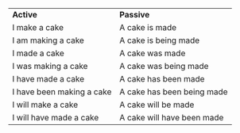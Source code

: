 <table>
<tr>
<td><b>Active</b></td>
<td><b>Passive</b></td>
</tr>
<tr>
<td>I make a cake</td>
<td>A cake is made</td>
</tr>
<tr>
<td>I am making a cake</td>
<td>A cake is being made</td>
</tr>
<tr>
<td>I made a cake</td>
<td>A cake was made</td>
</tr>
<tr>
<td>I was making a cake</td>
<td>A cake was being made</td>
</tr>
<tr>
<td>I have made a cake</td>
<td>A cake has been made</td>
</tr>
<tr>
<td>I have been making a cake</td>
<td>A cake has been being made</td>
</tr>
<tr>
<td>I will make a cake</td>
<td>A cake will be made</td>
</tr>
<tr>
<td>I will have made a cake</td>
<td>A cake will have been made</td>
</tr>
</table>